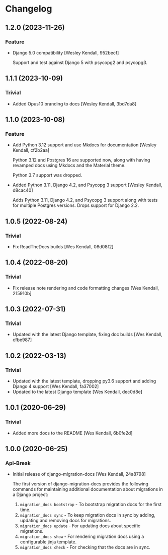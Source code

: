 # Changelog

## 1.2.0 (2023-11-26)

### Feature

  - Django 5.0 compatibility [Wesley Kendall, 952becf]

    Support and test against Django 5 with psycopg2 and psycopg3.

## 1.1.1 (2023-10-09)

### Trivial

  - Added Opus10 branding to docs [Wesley Kendall, 3bd7da8]

## 1.1.0 (2023-10-08)

### Feature

  - Add Python 3.12 support and use Mkdocs for documentation [Wesley Kendall, cf2b2aa]

    Python 3.12 and Postgres 16 are supported now, along with having revamped docs using Mkdocs and the Material theme.

    Python 3.7 support was dropped.
  - Added Python 3.11, Django 4.2, and Psycopg 3 support [Wesley Kendall, d8cac40]

    Adds Python 3.11, Django 4.2, and Psycopg 3 support along with tests for multiple Postgres versions. Drops support for Django 2.2.

## 1.0.5 (2022-08-24)

### Trivial

  - Fix ReadTheDocs builds [Wes Kendall, 08d08f2]

## 1.0.4 (2022-08-20)

### Trivial

  - Fix release note rendering and code formatting changes [Wes Kendall, 215910b]

## 1.0.3 (2022-07-31)

### Trivial

  - Updated with the latest Django template, fixing doc builds [Wes Kendall, cfbe987]

## 1.0.2 (2022-03-13)

### Trivial

  - Updated with the latest template, dropping py3.6 support and adding Django 4 support [Wes Kendall, fa37002]
  - Updated to the latest Django template [Wes Kendall, dec0d8e]

## 1.0.1 (2020-06-29)

### Trivial

  - Added more docs to the README [Wes Kendall, 6b0fe2d]

## 1.0.0 (2020-06-25)

### Api-Break

  - Initial release of django-migration-docs [Wes Kendall, 24a8798]

    The first version of django-migration-docs provides the following
    commands for maintaining additional documentation about migrations
    in a Django project:
    1. ``migration_docs bootstrap`` - To bootstrap migration docs for the first time.
    2. ``migration_docs sync`` - To keep migration docs in sync by adding, updating
       and removing docs for migrations.
    3. ``migration_docs update`` - For updating docs about specific migrations.
    4. ``migration_docs show`` - For rendering migration docs using a configurable
       jinja template.
    5. ``migration_docs check`` - For checking that the docs are in sync.
